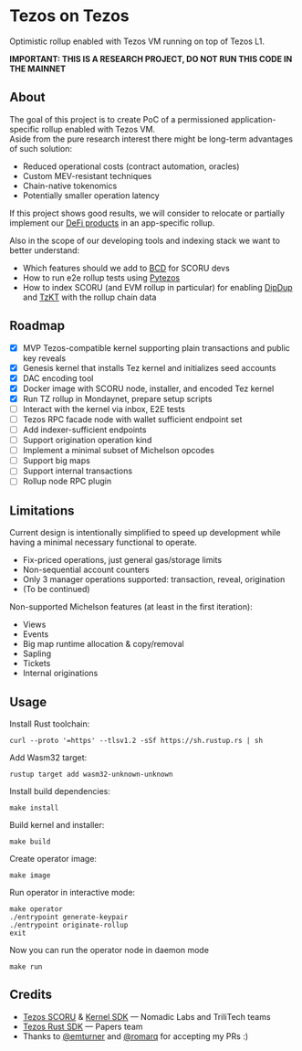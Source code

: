 # Tezos on Tezos

Optimistic rollup enabled with Tezos VM running on top of Tezos L1.

**IMPORTANT: THIS IS A RESEARCH PROJECT, DO NOT RUN THIS CODE IN THE MAINNET**

## About

The goal of this project is to create PoC of a permissioned application-specific rollup enabled with Tezos VM.  
Aside from the pure research interest there might be long-term advantages of such solution:
* Reduced operational costs (contract automation, oracles)
* Custom MEV-resistant techniques
* Chain-native tokenomics
* Potentially smaller operation latency

If this project shows good results, we will consider to relocate or partially implement our [DeFi products](https://bakingbad.dev/) in an app-specific rollup.

Also in the scope of our developing tools and indexing stack we want to better understand:
* Which features should we add to [BCD](https://better-call.dev) for SCORU devs
* How to run e2e rollup tests using [Pytezos](https://pytezos.org)
* How to index SCORU (and EVM rollup in particular) for enabling [DipDup](https://dipdup.io) and [TzKT](https://tzkt.io) with the rollup chain data

## Roadmap

- [x] MVP Tezos-compatible kernel supporting plain transactions and public key reveals
- [x] Genesis kernel that installs Tez kernel and initializes seed accounts
- [x] DAC encoding tool
- [x] Docker image with SCORU node, installer, and encoded Tez kernel
- [x] Run TZ rollup in Mondaynet, prepare setup scripts
- [ ] Interact with the kernel via inbox, E2E tests
- [ ] Tezos RPC facade node with wallet sufficient endpoint set
- [ ] Add indexer-sufficient endpoints
- [ ] Support origination operation kind
- [ ] Implement a minimal subset of Michelson opcodes
- [ ] Support big maps
- [ ] Support internal transactions
- [ ] Rollup node RPC plugin

## Limitations

Current design is intentionally simplified to speed up development while having a minimal necessary functional to operate.

* Fix-priced operations, just general gas/storage limits
* Non-sequential account counters
* Only 3 manager operations supported: transaction, reveal, origination
* (To be continued)

Non-supported Michelson features (at least in the first iteration):
* Views
* Events
* Big map runtime allocation & copy/removal
* Sapling
* Tickets
* Internal originations

## Usage

Install Rust toolchain:
```
curl --proto '=https' --tlsv1.2 -sSf https://sh.rustup.rs | sh
```

Add Wasm32 target:
```
rustup target add wasm32-unknown-unknown
```

Install build dependencies:
```
make install
```

Build kernel and installer:
```
make build
```

Create operator image:
```
make image
```

Run operator in interactive mode:
```
make operator
./entrypoint generate-keypair
./entrypoint originate-rollup
exit
```

Now you can run the operator node in daemon mode
```
make run
```

## Credits

* [Tezos SCORU](https://gitlab.com/tezos/tezos) & [Kernel SDK](https://gitlab.com/tezos/kernel) — Nomadic Labs and TriliTech teams
* [Tezos Rust SDK](https://github.com/airgap-it/tezos-rust-sdk) — Papers team
* Thanks to [@emturner](https://github.com/emturner) and [@romarq](https://github.com/romarq) for accepting my PRs :)